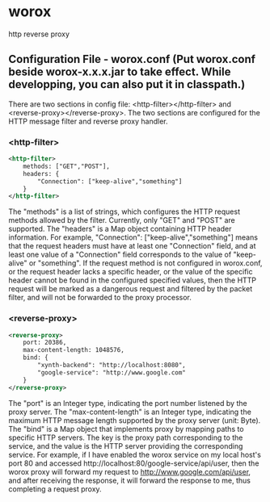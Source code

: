# worox
http reverse proxy
## Configuration File - worox.conf (Put worox.conf beside worox-x.x.x.jar to take effect. While developping, you can also put it in classpath.)
There are two sections in config file: \<http-filter\>\</http-filter\> and \<reverse-proxy\>\</reverse-proxy\>. The two sections are configured for the HTTP message filter and reverse proxy handler.
### \<http-filter\>
```xml
<http-filter>
    methods: ["GET","POST"],
    headers: {
        "Connection": ["keep-alive","something"]
    }
</http-filter>
```
The "methods" is a list of strings, which configures the HTTP request methods allowed by the filter. Currently, only "GET" and "POST" are supported. The "headers" is a Map object containing HTTP header information. For example, "Connection": ["keep-alive","something"] means that the request headers must have at least one "Connection" field, and at least one value of a "Connection" field corresponds to the value of "keep-alive" or "something". If the request method is not configured in worox.conf, or the request header lacks a specific header, or the value of the specific header cannot be found in the configured specified values, then the HTTP request will be marked as a dangerous request and filtered by the packet filter, and will not be forwarded to the proxy processor.
### \<reverse-proxy\>
```xml
<reverse-proxy>
    port: 20386,
    max-content-length: 1048576,
    bind: {
        "xynth-backend": "http://localhost:8080",
        "google-service": "http://www.google.com"
    }
</reverse-proxy>
```
The "port" is an Integer type, indicating the port number listened by the proxy server. The "max-content-length" is an Integer type, indicating the maximum HTTP message length supported by the proxy server (unit: Byte). The "bind" is a Map object that implements proxy by mapping paths to specific HTTP servers. The key is the proxy path corresponding to the service, and the value is the HTTP server providing the corresponding service. For example, if I have enabled the worox service on my local host's port 80 and accessed http://localhost:80/google-service/api/user, then the worox proxy will forward my request to http://www.google.com/api/user, and after receiving the response, it will forward the response to me, thus completing a request proxy.
